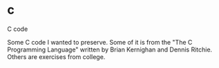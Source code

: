 # c
C code

Some C code I wanted to preserve. 
Some of it is from the "The C Programming Language" written by Brian Kernighan and Dennis Ritchie. Others are exercises from college.
